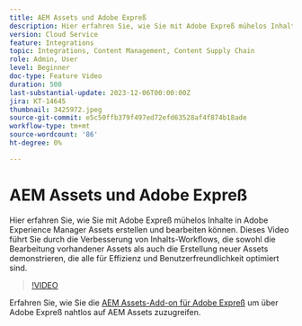 ```yaml
---
title: AEM Assets und Adobe Expreß
description: Hier erfahren Sie, wie Sie mit Adobe Expreß mühelos Inhalte in AEM Assets erstellen und bearbeiten können.
version: Cloud Service
feature: Integrations
topic: Integrations, Content Management, Content Supply Chain
role: Admin, User
level: Beginner
doc-type: Feature Video
duration: 500
last-substantial-update: 2023-12-06T00:00:00Z
jira: KT-14645
thumbnail: 3425972.jpeg
source-git-commit: e5c50ffb379f497ed72efd63528af4f874b18ade
workflow-type: tm+mt
source-wordcount: '86'
ht-degree: 0%

---
```



# AEM Assets und Adobe Expreß

Hier erfahren Sie, wie Sie mit Adobe Expreß mühelos Inhalte in Adobe Experience Manager Assets erstellen und bearbeiten können. Dieses Video führt Sie durch die Verbesserung von Inhalts-Workflows, die sowohl die Bearbeitung vorhandener Assets als auch die Erstellung neuer Assets demonstrieren, die alle für Effizienz und Benutzerfreundlichkeit optimiert sind.

>[!VIDEO](https://video.tv.adobe.com/v/3425972/?learn=on)

Erfahren Sie, wie Sie die [AEM Assets-Add-on für Adobe Expreß](./adobe-express-aem-assets-add-on.md) um über Adobe Expreß nahtlos auf AEM Assets zuzugreifen.